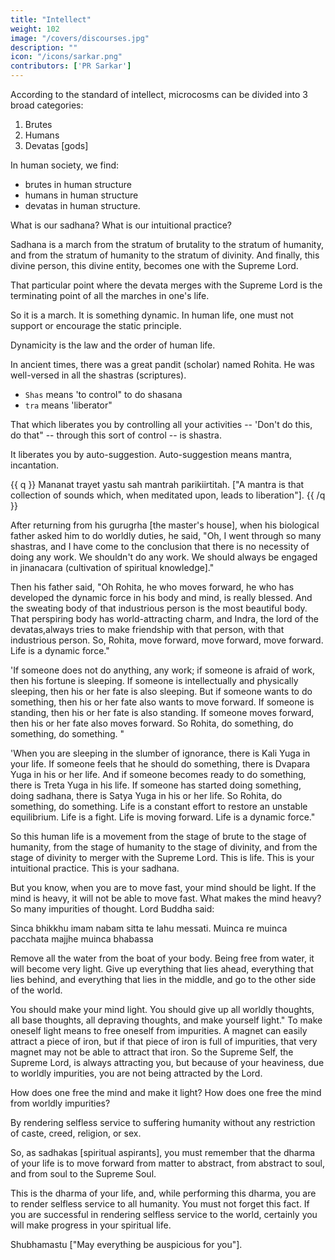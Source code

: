 ```yaml
---
title: "Intellect"
weight: 102
image: "/covers/discourses.jpg"
description: ""
icon: "/icons/sarkar.png"
contributors: ['PR Sarkar']
---
```




According to the standard of intellect, microcosms can be divided into 3 broad categories:

1. Brutes
2. Humans
3. Devatas [gods]

In human society, we find:
- brutes in human structure
- humans in human structure
- devatas in human structure.

What is our sadhana?  What is our intuitional practice? 

Sadhana is a march from the stratum of brutality to the stratum of humanity, and from the stratum of humanity to the stratum of divinity.  And finally, this divine person, this divine entity, becomes one with the Supreme Lord.

That particular point where the devata merges with the Supreme Lord is the terminating point of all the marches in one's life.  

So it is a march.  It is something dynamic.  In human life, one must not support or encourage the static principle.

Dynamicity is the law and the order of human life.

In ancient times, there was a great pandit (scholar) named Rohita.  He was well-versed in all the shastras (scriptures).
- `Shas` means 'to control" to do shasana
- `tra` means 'liberator" 

That which liberates you by controlling all your activities -- 'Don't do this, do that" -- through this sort of control -- is shastra. 

It liberates you by auto-suggestion.  Auto-suggestion means mantra, incantation.  

{{ q }}
Mananat trayet yastu sah mantrah parikiirtitah. ["A mantra is that collection of sounds which, when meditated upon, leads to liberation"].
{{ /q }}


After returning from his gurugrha [the master's house], when his biological father asked him to do worldly duties, he said, "Oh, I went through so many shastras, and I have come to the conclusion that there is no necessity of doing any work.  We shouldn't do any work.  We should always be engaged in jinanacara (cultivation of spiritual knowledge]."

Then his father said, "Oh Rohita, he who moves forward, he who has developed the dynamic force in his body and mind, is really blessed. And the sweating body of that industrious person is the most beautiful body.  That perspiring body has world-attracting charm, and Indra, the lord of the devatas,always tries to make friendship with that person, with that industrious person.  So, Rohita, move forward, move forward, move forward.  Life is a dynamic force."

'If someone does not do anything, any work; if someone is afraid of work, then his fortune is sleeping.   If someone is intellectually and physically sleeping, then his or her fate is also sleeping.  But if someone wants to do something, then his or her fate also wants to move forward.   If someone is standing, then his or her fate is also standing.  If someone moves forward, then his or her fate also moves forward.  So Rohita, do something, do something, do something. "

'When you are sleeping in the slumber of ignorance, there is Kali Yuga in your life.   If someone feels that he should do something, there is Dvapara Yuga in his or her life.  And if someone becomes ready to do something, there is Treta Yuga in his life.  If someone has started doing something, doing sadhana, there is Satya Yuga in his or her life.  So Rohita, do something, do something.  Life is a constant effort to restore an unstable equilibrium.  Life is a fight.  Life is moving forward.  Life is a dynamic force."

So this human life is a movement from the stage of brute to the stage of humanity, from the stage of humanity to the stage of divinity, and from the stage of divinity to merger with the Supreme Lord.  This is life.  This is your intuitional practice. This is your sadhana.

But you know, when you are to move fast, your mind should be light.  If the mind is heavy, it will not be able to move fast.  What makes the mind heavy?  So many impurities of thought.  Lord Buddha said:

Sinca bhikkhu imam nabam sitta te lahu messati.
Muinca re muinca pacchata majjhe muinca bhabassa

Remove all the water from the boat of your body.  Being free from water, it will become very light.
Give up everything that lies ahead, everything that lies behind, and everything that lies in the middle, and go to the other side of the world.

You should make your mind light. You should give up all worldly thoughts, all base thoughts, all depraving thoughts, and make yourself light."  To make oneself light means to free oneself from impurities.  A magnet can easily attract a piece of iron, but if that piece of iron is full of impurities, that very magnet may not be able to attract that iron.   So the Supreme Self, the Supreme Lord, is always attracting you, but because of your heaviness, due to worldly impurities, you are not being attracted by the Lord.


How does one free the mind and make it light? How does one free the mind from worldly impurities?  

By rendering selfless service to suffering humanity without any restriction of caste, creed, religion, or sex.  

So, as sadhakas [spiritual aspirants], you must remember that the dharma of your life is to move forward from matter to abstract, from abstract to soul, and from soul to the Supreme Soul. 

This is the dharma of your life, and, while performing this dharma, you are to render selfless service to all humanity.   You must not forget this fact.  If you are successful in rendering selfless service to the world, certainly you will make progress in your spiritual life.

Shubhamastu ["May everything be auspicious for you"].
